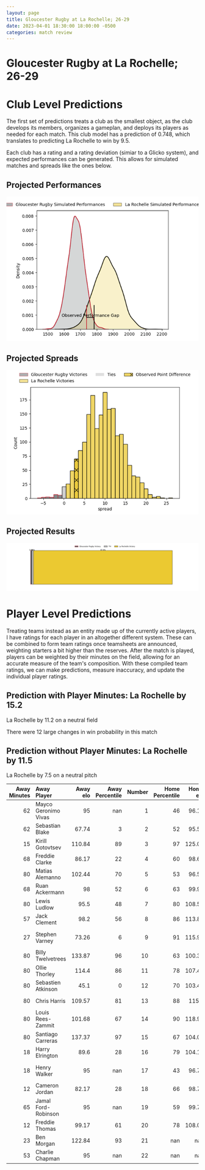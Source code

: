 ```yaml
---  
layout: page  
title: Gloucester Rugby at La Rochelle; 26-29  
date: 2023-04-01 18:30:00 18:00:00 -0500  
categories: match review  
---
```

# Gloucester Rugby at La Rochelle; 26-29

# Club Level Predictions


The first set of predictions treats a club as the smallest object, as the club develops its members, organizes a gameplan, and deploys its players as needed for each match. This club model has a prediction of 0.748, which translates to predicting La Rochelle to win by 9.5.

Each club has a rating and a rating deviation (simiar to a Glicko system), and expected performances can be generated. This allows for simulated matches and spreads like the ones below.
## Projected Performances


![Projected Performances](plots/performances_2023-04-01-LaRochelle-GloucesterRugby.png)
## Projected Spreads


![Projected Spreads](plots/spreads_2023-04-01-LaRochelle-GloucesterRugby.png)
## Projected Results


![Projected Results](plots/resultbar_2023-04-01-LaRochelle-GloucesterRugby.png)
# Player Level Predictions


Treating teams instead as an entity made up of the currently active players, I have ratings for each player in an altogether different system. These can be combined to form team ratings once teamsheets are announced, weighting starters a bit higher than the reserves. After the match is played, players can be weighted by their minutes on the field, allowing for an accurate measure of the team's composition. With these compiled team ratings, we can make predictions, measure inaccuracy, and update the individual player ratings.
## Prediction with Player Minutes: La Rochelle by 15.2


La Rochelle by 11.2 on a neutral field

There were 12 large changes in win probability in this match
## Prediction without Player Minutes: La Rochelle by 11.5


La Rochelle by 7.5 on a neutral pitch



|   Away Minutes | Away Player          |   Away elo |   Away Percentile |   Number |   Home Percentile |   Home elo | Home Player           |   Home Minutes |
|---------------:|:---------------------|-----------:|------------------:|---------:|------------------:|-----------:|:----------------------|---------------:|
|             62 | Mayco Geronimo Vivas |      95    |               nan |        1 |                46 |      96.19 | Joel Sclavi           |             26 |
|             62 | Sebastian Blake      |      67.74 |                 3 |        2 |                52 |      95.55 | Pierre Bourgarit      |             80 |
|             15 | Kirill Gotovtsev     |     110.84 |                89 |        3 |                97 |     125.06 | Uini Atonio           |             53 |
|             68 | Freddie Clarke       |      86.17 |                22 |        4 |                60 |      98.62 | Thomas Lavault        |             68 |
|             80 | Matias Alemanno      |     102.44 |                70 |        5 |                53 |      96.58 | William Skelton       |             80 |
|             68 | Ruan Ackermann       |      98    |                52 |        6 |                63 |      99.97 | Ultan Dillane         |             62 |
|             80 | Lewis Ludlow         |      95.5  |                48 |        7 |                80 |     108.58 | Levani Botia          |             56 |
|             57 | Jack Clement         |      98.2  |                56 |        8 |                86 |     113.82 | Gregory Alldritt      |             80 |
|             27 | Stephen Varney       |      73.26 |                 6 |        9 |                91 |     115.93 | Tawera Kerr-Barlow    |             80 |
|             80 | Billy Twelvetrees    |     133.87 |                96 |       10 |                63 |     100.35 | Antoine Hastoy        |             80 |
|             80 | Ollie Thorley        |     114.4  |                86 |       11 |                78 |     107.49 | Jules Favre           |             80 |
|             80 | Sebastien Atkinson   |      45.1  |                 0 |       12 |                70 |     103.46 | Jonathan Danty        |             80 |
|             80 | Chris Harris         |     109.57 |                81 |       13 |                88 |     115.5  | Raymond Rhule         |             80 |
|             80 | Louis Rees-Zammit    |     101.68 |                67 |       14 |                90 |     118.96 | Teddy Thomas          |             80 |
|             80 | Santiago Carreras    |     137.37 |                97 |       15 |                67 |     104.03 | Brice Dulin           |             80 |
|             18 | Harry Elrington      |      89.6  |                28 |       16 |                79 |     104.15 | Reda Wardi            |             54 |
|             18 | Henry Walker         |      95    |               nan |       17 |                43 |      96.78 | Georges-Henri Colombe |             27 |
|             12 | Cameron Jordan       |      82.17 |                28 |       18 |                66 |      98.78 | Paul Boudehent        |             18 |
|             65 | Jamal Ford-Robinson  |      95    |               nan |       19 |                59 |      99.79 | Yoan Tanga Mangene    |             24 |
|             12 | Freddie Thomas       |      99.17 |                61 |       20 |                78 |     108.03 | Romain Sazy           |             12 |
|             23 | Ben Morgan           |     122.84 |                93 |       21 |               nan |     nan    | nan                   |            nan |
|             53 | Charlie Chapman      |      95    |               nan |       22 |               nan |     nan    | nan                   |            nan |

